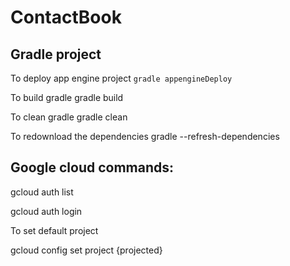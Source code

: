 # ContactBook

## Gradle project

To deploy app engine project
```gradle appengineDeploy```

To build gradle
gradle build

To clean gradle
gradle clean

To redownload the dependencies
 gradle --refresh-dependencies


## Google cloud commands:

gcloud auth list     

gcloud auth login


To set default project 

gcloud config set project {projected}
